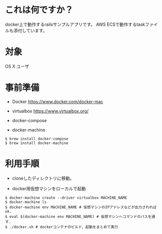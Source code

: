# これは何ですか？
docker上で動作するrailsサンプルアプリです。
AWS ECSで動作するtaskファイルも添付しています。

# 対象
OS X ユーザ

# 事前準備
* Docker
https://www.docker.com/docker-mac

* virtualbox
https://www.virtualbox.org/

* docker-compose
* docker-machine


```
$ brew install docker-compose
$ brew install docker-machine
```

# 利用手順
* cloneしたディレクトリに移動。

* docker用仮想マシンをローカルで起動
```
$ docker-machine create --driver virtualbox MACHINE_NAME
$ docker-machine ls
$ docker-machine env MACHINE_NAME # 仮想マシンのIPアドレスなどが出力されればok.
$ eval $(docker-machine env MACHINE_NAME) # 仮想マシンへコマンドのパスを通す.
$ ./docker.sh # dockerコンテナのビルド、起動をまとめて実行
```
